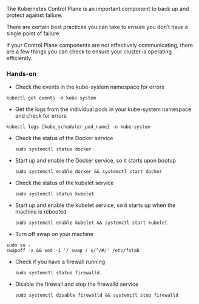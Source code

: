 The Kubernetes Control Plane is an important component to back up and protect against failure. 

There are certain best practices you can take to ensure you don’t have a single point of failure. 

If your Control Plane components are not effectively communicating, there are a few things you can check to ensure your cluster is operating efficiently.

### Hands-on

* Check the events in the kube-system namespace for errors

`kubectl get events -n kube-system`

* Get the logs from the individual pods in your kube-system namespace and check for errors

`kubectl logs [kube_scheduler_pod_name] -n kube-system`

* Check the status of the Docker service

    `sudo systemctl status docker`

* Start up and enable the Docker service, so it starts upon bootup

    `sudo systemctl enable docker && systemctl start docker`

* Check the status of the kubelet service

    `sudo systemctl status kubelet`

* Start up and enable the kubelet service, so it starts up when the machine is rebooted

    `sudo systemctl enable kubelet && systemctl start kubelet`

* Turn off swap on your machine

```
sudo su -
swapoff -a && sed -i '/ swap / s/^/#/' /etc/fstab
```

* Check if you have a firewall running

    `sudo systemctl status firewalld`

* Disable the firewall and stop the firewalld service

    `sudo systemctl disable firewalld && systemctl stop firewalld`